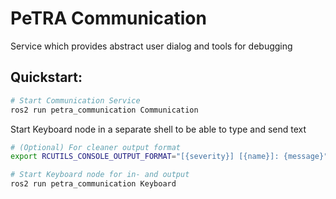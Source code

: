 # PeTRA Communication

Service which provides abstract user dialog and tools for debugging

## Quickstart:
```bash
# Start Communication Service
ros2 run petra_communication Communication
```
Start Keyboard node in a separate shell to be able to type and send text
```bash
# (Optional) For cleaner output format
export RCUTILS_CONSOLE_OUTPUT_FORMAT="[{severity}] [{name}]: {message}"

# Start Keyboard node for in- and output
ros2 run petra_communication Keyboard
```
